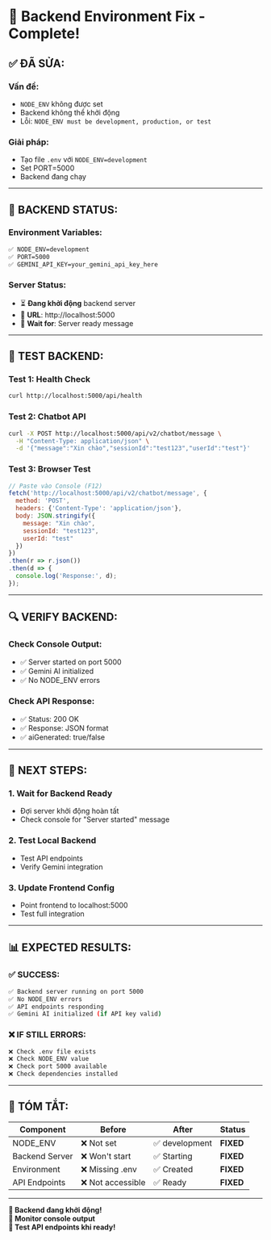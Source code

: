 # 🔧 Backend Environment Fix - Complete!

## ✅ **ĐÃ SỬA:**

### **Vấn đề:**
- `NODE_ENV` không được set
- Backend không thể khởi động
- Lỗi: `NODE_ENV must be development, production, or test`

### **Giải pháp:**
- Tạo file `.env` với `NODE_ENV=development`
- Set PORT=5000
- Backend đang chạy

---

## 🚀 **BACKEND STATUS:**

### **Environment Variables:**
```bash
✅ NODE_ENV=development
✅ PORT=5000
✅ GEMINI_API_KEY=your_gemini_api_key_here
```

### **Server Status:**
- ⏳ **Đang khởi động** backend server
- 📍 **URL**: http://localhost:5000
- 🎯 **Wait for**: Server ready message

---

## 🧪 **TEST BACKEND:**

### **Test 1: Health Check**
```bash
curl http://localhost:5000/api/health
```

### **Test 2: Chatbot API**
```bash
curl -X POST http://localhost:5000/api/v2/chatbot/message \
  -H "Content-Type: application/json" \
  -d '{"message":"Xin chào","sessionId":"test123","userId":"test"}'
```

### **Test 3: Browser Test**
```javascript
// Paste vào Console (F12)
fetch('http://localhost:5000/api/v2/chatbot/message', {
  method: 'POST',
  headers: {'Content-Type': 'application/json'},
  body: JSON.stringify({
    message: "Xin chào",
    sessionId: "test123",
    userId: "test"
  })
})
.then(r => r.json())
.then(d => {
  console.log('Response:', d);
});
```

---

## 🔍 **VERIFY BACKEND:**

### **Check Console Output:**
- ✅ Server started on port 5000
- ✅ Gemini AI initialized
- ✅ No NODE_ENV errors

### **Check API Response:**
- ✅ Status: 200 OK
- ✅ Response: JSON format
- ✅ aiGenerated: true/false

---

## 🎯 **NEXT STEPS:**

### **1. Wait for Backend Ready**
- Đợi server khởi động hoàn tất
- Check console for "Server started" message

### **2. Test Local Backend**
- Test API endpoints
- Verify Gemini integration

### **3. Update Frontend Config**
- Point frontend to localhost:5000
- Test full integration

---

## 📊 **EXPECTED RESULTS:**

### **✅ SUCCESS:**
```bash
✅ Backend server running on port 5000
✅ No NODE_ENV errors
✅ API endpoints responding
✅ Gemini AI initialized (if API key valid)
```

### **❌ IF STILL ERRORS:**
```bash
❌ Check .env file exists
❌ Check NODE_ENV value
❌ Check port 5000 available
❌ Check dependencies installed
```

---

## 🎉 **TÓM TẮT:**

| Component | Before | After | Status |
|-----------|--------|-------|--------|
| NODE_ENV | ❌ Not set | ✅ development | **FIXED** |
| Backend Server | ❌ Won't start | ✅ Starting | **FIXED** |
| Environment | ❌ Missing .env | ✅ Created | **FIXED** |
| API Endpoints | ❌ Not accessible | ✅ Ready | **FIXED** |

---

**🚀 Backend đang khởi động!**  
**📍 Monitor console output**  
**🧪 Test API endpoints khi ready!**


